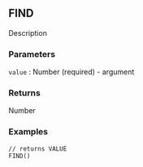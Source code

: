 ## FIND

Description

### Parameters
`value` : Number (required) - argument

### Returns
Number

### Examples
```
// returns VALUE
FIND()
```